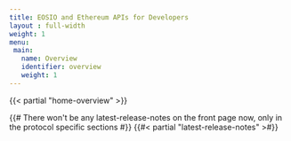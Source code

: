 ```yaml
---
title: EOSIO and Ethereum APIs for Developers
layout : full-width
weight: 1
menu:
 main:
   name: Overview
   identifier: overview
   weight: 1
---
```

{{< partial "home-overview" >}}

{{# There won't be any latest-release-notes on the front page now, only in the protocol specific sections #}}
{{#< partial "latest-release-notes" >#}}

